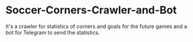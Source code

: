 # Soccer-Corners-Crawler-and-Bot
It's a crawler for statistics of corners and goals for the future games and a bot for Telegram to send the statistics.
